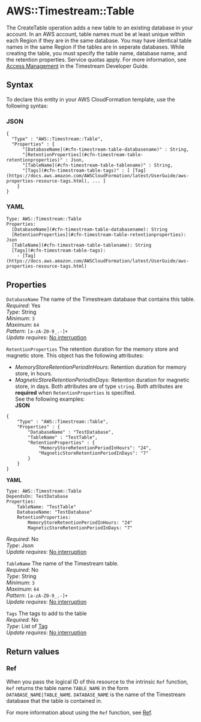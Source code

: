# AWS::Timestream::Table<a name="aws-resource-timestream-table"></a>

The CreateTable operation adds a new table to an existing database in your account\. In an AWS account, table names must be at least unique within each Region if they are in the same database\. You may have identical table names in the same Region if the tables are in seperate databases\. While creating the table, you must specify the table name, database name, and the retention properties\. Service quotas apply\. For more information, see [Access Management](https://docs.aws.amazon.com/timestream/latest/developerguide/ts-limits.html) in the Timestream Developer Guide\. 

## Syntax<a name="aws-resource-timestream-table-syntax"></a>

To declare this entity in your AWS CloudFormation template, use the following syntax:

### JSON<a name="aws-resource-timestream-table-syntax.json"></a>

```
{
  "Type" : "AWS::Timestream::Table",
  "Properties" : {
      "[DatabaseName](#cfn-timestream-table-databasename)" : String,
      "[RetentionProperties](#cfn-timestream-table-retentionproperties)" : Json,
      "[TableName](#cfn-timestream-table-tablename)" : String,
      "[Tags](#cfn-timestream-table-tags)" : [ [Tag](https://docs.aws.amazon.com/AWSCloudFormation/latest/UserGuide/aws-properties-resource-tags.html), ... ]
    }
}
```

### YAML<a name="aws-resource-timestream-table-syntax.yaml"></a>

```
Type: AWS::Timestream::Table
Properties: 
  [DatabaseName](#cfn-timestream-table-databasename): String
  [RetentionProperties](#cfn-timestream-table-retentionproperties): Json
  [TableName](#cfn-timestream-table-tablename): String
  [Tags](#cfn-timestream-table-tags): 
    - [Tag](https://docs.aws.amazon.com/AWSCloudFormation/latest/UserGuide/aws-properties-resource-tags.html)
```

## Properties<a name="aws-resource-timestream-table-properties"></a>

`DatabaseName`  <a name="cfn-timestream-table-databasename"></a>
The name of the Timestream database that contains this table\.  
*Required*: Yes  
*Type*: String  
*Minimum*: `3`  
*Maximum*: `64`  
*Pattern*: `[a-zA-Z0-9_.-]+`  
*Update requires*: [No interruption](https://docs.aws.amazon.com/AWSCloudFormation/latest/UserGuide/using-cfn-updating-stacks-update-behaviors.html#update-no-interrupt)

`RetentionProperties`  <a name="cfn-timestream-table-retentionproperties"></a>
The retention duration for the memory store and magnetic store\. This object has the following attributes:  
+ *MemoryStoreRetentionPeriodInHours*: Retention duration for memory store, in hours\.
+ *MagneticStoreRetentionPeriodInDays*: Retention duration for magnetic store, in days\.
Both attributes are of type `string`\. Both attributes are **required** when `RetentionProperties` is specified\.  
See the following examples:  
**JSON**  

```
{
    "Type" : "AWS::Timestream::Table", 
    "Properties" : {
        "DatabaseName" : "TestDatabase", 
        "TableName" : "TestTable", 
        "RetentionProperties" : {
            "MemoryStoreRetentionPeriodInHours": "24",
            "MagneticStoreRetentionPeriodInDays": "7"
        }
    } 
}
```
**YAML**  

```
Type: AWS::Timestream::Table
DependsOn: TestDatabase
Properties:
    TableName: "TestTable"
    DatabaseName: "TestDatabase"
    RetentionProperties:
        MemoryStoreRetentionPeriodInHours: "24"
        MagneticStoreRetentionPeriodInDays: "7"
```
*Required*: No  
*Type*: Json  
*Update requires*: [No interruption](https://docs.aws.amazon.com/AWSCloudFormation/latest/UserGuide/using-cfn-updating-stacks-update-behaviors.html#update-no-interrupt)

`TableName`  <a name="cfn-timestream-table-tablename"></a>
The name of the Timestream table\.  
*Required*: No  
*Type*: String  
*Minimum*: `3`  
*Maximum*: `64`  
*Pattern*: `[a-zA-Z0-9_.-]+`  
*Update requires*: [No interruption](https://docs.aws.amazon.com/AWSCloudFormation/latest/UserGuide/using-cfn-updating-stacks-update-behaviors.html#update-no-interrupt)

`Tags`  <a name="cfn-timestream-table-tags"></a>
The tags to add to the table  
*Required*: No  
*Type*: List of [Tag](https://docs.aws.amazon.com/AWSCloudFormation/latest/UserGuide/aws-properties-resource-tags.html)  
*Update requires*: [No interruption](https://docs.aws.amazon.com/AWSCloudFormation/latest/UserGuide/using-cfn-updating-stacks-update-behaviors.html#update-no-interrupt)

## Return values<a name="aws-resource-timestream-table-return-values"></a>

### Ref<a name="aws-resource-timestream-table-return-values-ref"></a>

 When you pass the logical ID of this resource to the intrinsic `Ref` function, `Ref` returns the table name `TABLE_NAME` in the form `DATABASE_NAME|TABLE_NAME`\. `DATABASE_NAME` is the name of the Timestream database that the table is contained in\. 

For more information about using the `Ref` function, see [Ref](https://docs.aws.amazon.com/AWSCloudFormation/latest/UserGuide/intrinsic-function-reference-ref.html)\.